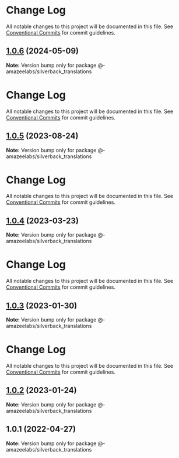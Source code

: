 # Change Log

All notable changes to this project will be documented in this file.
See [Conventional Commits](https://conventionalcommits.org) for commit guidelines.

## [1.0.6](https://github.com/AmazeeLabs/silverback-mono/compare/@-amazeelabs/silverback_translations@1.0.5...@-amazeelabs/silverback_translations@1.0.6) (2024-05-09)

**Note:** Version bump only for package @-amazeelabs/silverback_translations





# Change Log

All notable changes to this project will be documented in this file. See
[Conventional Commits](https://conventionalcommits.org) for commit guidelines.

## [1.0.5](https://github.com/AmazeeLabs/silverback-mono/compare/@-amazeelabs/silverback_translations@1.0.4...@-amazeelabs/silverback_translations@1.0.5) (2023-08-24)

**Note:** Version bump only for package @-amazeelabs/silverback_translations

# Change Log

All notable changes to this project will be documented in this file. See
[Conventional Commits](https://conventionalcommits.org) for commit guidelines.

## [1.0.4](https://github.com/AmazeeLabs/silverback-mono/compare/@-amazeelabs/silverback_translations@1.0.3...@-amazeelabs/silverback_translations@1.0.4) (2023-03-23)

**Note:** Version bump only for package @-amazeelabs/silverback_translations

# Change Log

All notable changes to this project will be documented in this file. See
[Conventional Commits](https://conventionalcommits.org) for commit guidelines.

## [1.0.3](https://github.com/AmazeeLabs/silverback-mono/compare/@-amazeelabs/silverback_translations@1.0.2...@-amazeelabs/silverback_translations@1.0.3) (2023-01-30)

**Note:** Version bump only for package @-amazeelabs/silverback_translations

# Change Log

All notable changes to this project will be documented in this file. See
[Conventional Commits](https://conventionalcommits.org) for commit guidelines.

## [1.0.2](https://github.com/AmazeeLabs/silverback-mono/compare/@-amazeelabs/silverback_translations@1.0.1...@-amazeelabs/silverback_translations@1.0.2) (2023-01-24)

**Note:** Version bump only for package @-amazeelabs/silverback_translations

## 1.0.1 (2022-04-27)

**Note:** Version bump only for package @-amazeelabs/silverback_translations
